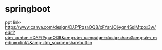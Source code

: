 # springboot
ppt link-  https://www.canva.com/design/DAFfPqsnOQ8/xPYsrJO6yqn4SpiMtpos3w/edit?utm_content=DAFfPqsnOQ8&amp;utm_campaign=designshare&amp;utm_medium=link2&amp;utm_source=sharebutton

